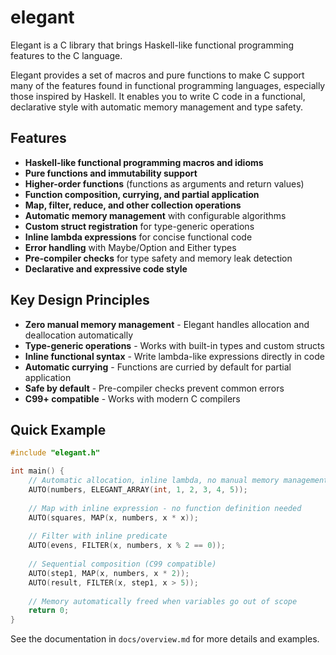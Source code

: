 # elegant

Elegant is a C library that brings Haskell-like functional programming features to the C language.

Elegant provides a set of macros and pure functions to make C support many of the features found in functional programming languages, especially those inspired by Haskell. It enables you to write C code in a functional, declarative style with automatic memory management and type safety.

## Features

- **Haskell-like functional programming macros and idioms**
- **Pure functions and immutability support**
- **Higher-order functions** (functions as arguments and return values)
- **Function composition, currying, and partial application**
- **Map, filter, reduce, and other collection operations**
- **Automatic memory management** with configurable algorithms
- **Custom struct registration** for type-generic operations
- **Inline lambda expressions** for concise functional code
- **Error handling** with Maybe/Option and Either types
- **Pre-compiler checks** for type safety and memory leak detection
- **Declarative and expressive code style**

## Key Design Principles

- **Zero manual memory management** - Elegant handles allocation and deallocation automatically
- **Type-generic operations** - Works with built-in types and custom structs
- **Inline functional syntax** - Write lambda-like expressions directly in code
- **Automatic currying** - Functions are curried by default for partial application
- **Safe by default** - Pre-compiler checks prevent common errors
- **C99+ compatible** - Works with modern C compilers

## Quick Example

```c
#include "elegant.h"

int main() {
    // Automatic allocation, inline lambda, no manual memory management
    AUTO(numbers, ELEGANT_ARRAY(int, 1, 2, 3, 4, 5));
    
    // Map with inline expression - no function definition needed
    AUTO(squares, MAP(x, numbers, x * x));
    
    // Filter with inline predicate  
    AUTO(evens, FILTER(x, numbers, x % 2 == 0));
    
    // Sequential composition (C99 compatible)
    AUTO(step1, MAP(x, numbers, x * 2));
    AUTO(result, FILTER(x, step1, x > 5));
    
    // Memory automatically freed when variables go out of scope
    return 0;
}
```

See the documentation in `docs/overview.md` for more details and examples.